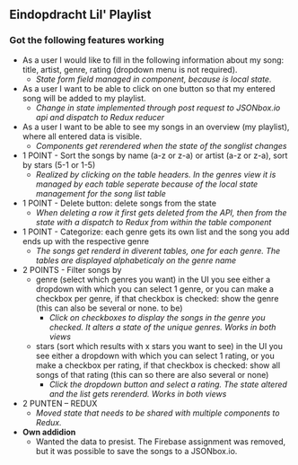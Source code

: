 ## Eindopdracht Lil' Playlist 

### Got the following features working
- As a user I would like to fill in the following information about my song: title, artist, genre, rating (dropdown menu is not required).
  - *State form field managed in component, because is local state.*
- As a user I want to be able to click on one button so that my entered song will be added to my playlist.
  - *Change in state implemented through post request to JSONbox.io api and dispatch to Redux reducer*
- As a user I want to be able to see my songs in an overview (my playlist), where all entered data is visible.
  - *Components get rerendered when the state of the songlist changes*
- 1 POINT - Sort the songs by name (a-z or z-a) or artist (a-z or z-a), sort by stars (5-1 or 1-5)
  - *Realized by clicking on the table headers. In the genres view it is managed by each table seperate because of the local state management for the song list table*
- 1 POINT - Delete button: delete songs from the state
  -  *When deleting a row it first gets deleted from the API, then from the state with a dispatch to Redux from within the table component*
- 1 POINT - Categorize: each genre gets its own list and the song you add ends up with the respective genre
  - *The songs get renderd in diverent tables, one for each genre. The tables are displayed alphabeticaly on the genre name*
- 2 POINTS - Filter songs by
  - genre (select which genres you want) in the UI you see either a dropdown with which you can select 1 genre, or you can make a checkbox per genre, if that checkbox is checked: show the genre (this can also be several or none. to be)
    - *Click on checkboxes to display the songs in the genre you checked. It alters a state of the unique genres. Works in both views*
  - stars (sort which results with x stars you want to see) in the UI you see either a dropdown with which you can select 1 rating, or you make a checkbox per rating, if that checkbox is checked: show all songs of that rating (this can so there are also several or none)
    - *Click the dropdown button and select a rating. The state altered and the list gets rerenderd. Works in both views*
- 2 PUNTEN – REDUX
  - *Moved state that needs to be shared with multiple components to Redux.*
- **Own addidion**
  - Wanted the data to presist. The Firebase assignment was removed, but it was possible to save the songs to a JSONbox.io.
